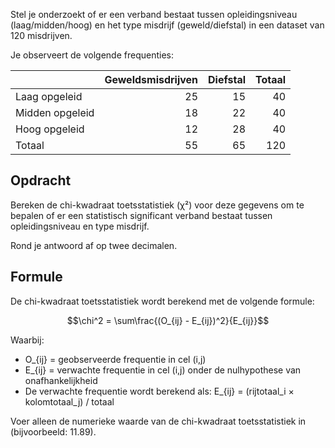Stel je onderzoekt of er een verband bestaat tussen opleidingsniveau (laag/midden/hoog) en het type misdrijf (geweld/diefstal) in een dataset van 120 misdrijven. 

Je observeert de volgende frequenties:

|                | Geweldsmisdrijven | Diefstal | Totaal |
|----------------|------------------:|--------:|-------:|
| Laag opgeleid  | 25                | 15      | 40     |
| Midden opgeleid| 18                | 22      | 40     |
| Hoog opgeleid  | 12                | 28      | 40     |
| Totaal         | 55                | 65      | 120    |

## Opdracht

Bereken de chi-kwadraat toetsstatistiek (χ²) voor deze gegevens om te bepalen of er een statistisch significant verband bestaat tussen opleidingsniveau en type misdrijf.

Rond je antwoord af op twee decimalen.

## Formule

De chi-kwadraat toetsstatistiek wordt berekend met de volgende formule:

$$\chi^2 = \sum\frac{(O_{ij} - E_{ij})^2}{E_{ij}}$$

Waarbij:
- O_{ij} = geobserveerde frequentie in cel (i,j)
- E_{ij} = verwachte frequentie in cel (i,j) onder de nulhypothese van onafhankelijkheid
- De verwachte frequentie wordt berekend als: E_{ij} = (rijtotaal_i × kolomtotaal_j) / totaal

Voer alleen de numerieke waarde van de chi-kwadraat toetsstatistiek in (bijvoorbeeld: 11.89).